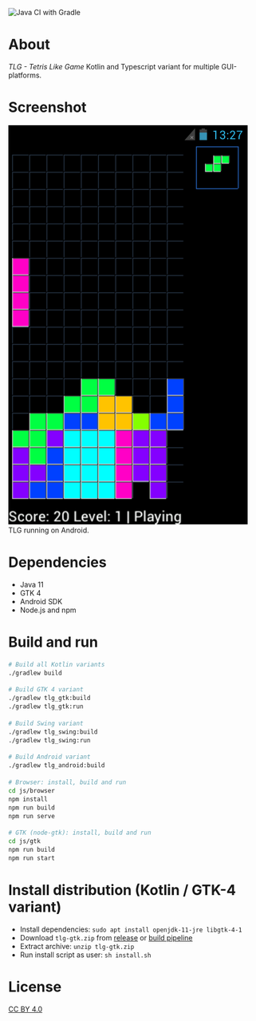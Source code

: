 ![Java CI with Gradle](https://github.com/bailuk/TLG/workflows/Java%20CI%20with%20Gradle/badge.svg)
# About
*TLG - Tetris Like Game* Kotlin and Typescript variant for multiple GUI-platforms.
    
# Screenshot
![TLG running on Android](screenshot.png)  
TLG running on Android.


# Dependencies
- Java 11
- GTK 4
- Android SDK
- Node.js and npm

# Build and run
```bash
# Build all Kotlin variants
./gradlew build

# Build GTK 4 variant
./gradlew tlg_gtk:build
./gradlew tlg_gtk:run

# Build Swing variant
./gradlew tlg_swing:build
./gradlew tlg_swing:run

# Build Android variant
./gradlew tlg_android:build

# Browser: install, build and run
cd js/browser
npm install
npm run build
npm run serve

# GTK (node-gtk): install, build and run
cd js/gtk
npm run build
npm run start
```

# Install distribution (Kotlin / GTK-4 variant)
- Install dependencies: `sudo apt install openjdk-11-jre libgtk-4-1`
- Download `tlg-gtk.zip` from [release](https://github.com/bailuk/TLG/releases) or [build pipeline](https://github.com/bailuk/TLG/actions)
- Extract archive: `unzip tlg-gtk.zip`
- Run install script as user: `sh install.sh`

# License
[CC BY 4.0](http://creativecommons.org/licenses/by/4.0/)
